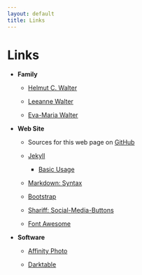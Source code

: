 ```yaml
---
layout: default
title: Links
---
```


Links
=====

* __Family__

  - [Helmut C. Walter](http://www.walter-art.de)

  - [Leeanne Walter](http://www.leekay.de)

  - [Eva-Maria Walter](https://agreatjourneynz.wordpress.com)

* __Web Site__

    - Sources for this web page on [GitHub](https://github.com/wahn/wahnsite_org)

    - [Jekyll](http://jekyllrb.com)

        + [Basic Usage](http://jekyllrb.com/docs/usage)

    - [Markdown: Syntax](http://daringfireball.net/projects/markdown/syntax)

    - [Bootstrap](http://getbootstrap.com)

    - [Shariff:
      Social-Media-Buttons](http://www.heise.de/ct/artikel/Shariff-Social-Media-Buttons-mit-Datenschutz-2467514.html)

    - [Font Awesome](http://fontawesome.io)

* __Software__

    - [Affinity Photo](https://affinity.serif.com/en-us/photo)

    - [Darktable](http://www.darktable.org)